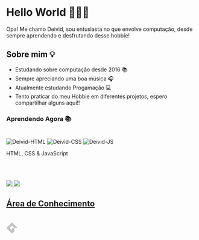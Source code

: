
# Hello World 🙋🏻‍♂️

Opa! Me chamo Deivid, sou entusiasta no que envolve computação, desde sempre aprendendo e desfrutando desse hobbie!

## Sobre mim 💡

- Estudando sobre computação desde 2016 📚
- Sempre apreciando uma boa música 🎧
- Atualmente estudando Progamação 💻
- Tento praticar do meu Hobbie em diferentes projetos, espero compartilhar alguns aqui!!

### Aprendendo Agora 📚

<div style="display: inline-block; padding: 20px 0px;">
  <img alt="Deivid-HTML" height="30" width="40"src="https://cdn.jsdelivr.net/gh/devicons/devicon/icons/html5/html5-original.svg" />
  <img alt="Deivid-CSS" height="30" width="40"src="https://cdn.jsdelivr.net/gh/devicons/devicon/icons/css3/css3-original.svg" /> 
  <img  alt="Deivid-JS" height="30" width="40" src="https://cdn.jsdelivr.net/gh/devicons/devicon@latest/icons/javascript/javascript-original.svg" />
  <p >HTML, CSS & JavaScript</p>
          
  

</div>

##

<div style="display: inline-block">
  <a href="https://github.com/Robssonm">
  <img height="169em" src="https://github-readme-stats.vercel.app/api?username=Robssonm&show_icons=true&bg_color=0D1117&border_color=4b0082&title_color=d5bfa7&text_color=C3D1D9&icon_color=695f56&include_all_commits=true&count_private=true"/>
  <img height="169em" src="https://github-readme-stats.vercel.app/api/top-langs/?username=Robssonm&layout=compact&langs_count=10&bg_color=0D1117&border_color=4b0082&title_color=d5bfa7&text_color=C3D1D9"/>
  
  
</div>


## Área de Conhecimento

<div style="display: inline-block; padding: 20px 0px;">
    <img align="center" alt="Schuster-INO" height="30" width="30" src="./assets/file-type-gamemaker2-icon-256x256-y834ozke.png" />

<!---### Listening Now 🎧

<div align="center">

  [![Spotify](https://nowplaying-spotify-ten.vercel.app/api/spotify/?background_color=0D1117&border_color=695f56)](https://open.spotify.com/user/31d34cvrcrzoynz2znvwg7r3nsku)
</div>

## GIF AQUI

<div align="center">
    <img align="center" alt="Schuster-Icon"src="https://cdn.domestika.org/c_limit,dpr_1.0,f_auto,q_auto,w_820/v1449065969/content-items/001/469/066/CHAIN_A_MOTION_Pablo_dribbble_V02-original.gif?1449065969">   
</div>

##-->